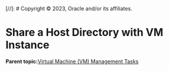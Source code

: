 [//]: # Copyright © 2023, Oracle and/or its affiliates.

# Share a Host Directory with VM Instance

**Parent topic:**[Virtual Machine \(VM\) Management Tasks](../topics/cockpit-kvm.md)

